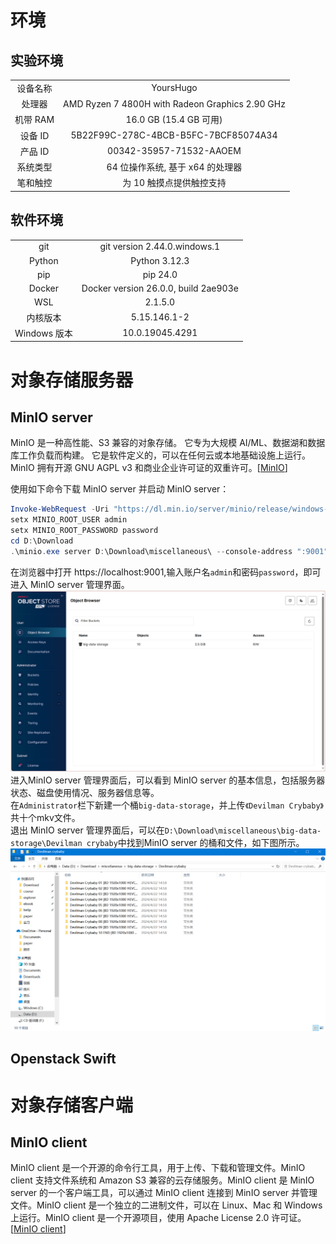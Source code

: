 # 环境
## 实验环境
|||
|:-:|:-:|
|设备名称|YoursHugo|
|处理器|AMD Ryzen 7 4800H with Radeon Graphics            2.90 GHz|
|机带 RAM|	16.0 GB (15.4 GB 可用)
|设备 ID|	5B22F99C-278C-4BCB-B5FC-7BCF85074A34
|产品 ID|	00342-35957-71532-AAOEM
|系统类型|	64 位操作系统, 基于 x64 的处理器
|笔和触控|	为 10 触摸点提供触控支持|
## 软件环境
|||
|:-:|:-:|
|git|git version 2.44.0.windows.1|
|Python|Python 3.12.3|
|pip|pip 24.0|
|Docker|Docker version 26.0.0, build 2ae903e|
|WSL|2.1.5.0|
|内核版本|5.15.146.1-2|
|Windows 版本| 10.0.19045.4291
# 对象存储服务器
## MinIO server
MinIO 是一种高性能、S3 兼容的对象存储。 它专为大规模 AI/ML、数据湖和数据库工作负载而构建。 它是软件定义的，可以在任何云或本地基础设施上运行。 MinIO 拥有开源 GNU AGPL v3 和商业企业许可证的双重许可。\[[MinIO](https://min.io/)\]

使用如下命令下载 MinIO server 并启动 MinIO server：
```powershell
Invoke-WebRequest -Uri "https://dl.min.io/server/minio/release/windows-amd64/minio.exe" -OutFile "C:\minio.exe"
setx MINIO_ROOT_USER admin
setx MINIO_ROOT_PASSWORD password
cd D:\Download
.\minio.exe server D:\Download\miscellaneous\ --console-address ":9001"
```
在浏览器中打开 https://localhost:9001,输入账户名`admin`和密码`password`，即可进入 MinIO server 管理界面。
![](figure/MinIO_mainUI.png)
进入MinIO server 管理界面后，可以看到 MinIO server 的基本信息，包括服务器状态、磁盘使用情况、服务器信息等。\
在`Administrator`栏下新建一个桶`big-data-storage`，并上传`《Devilman Crybaby》`共十个mkv文件。\
退出 MinIO server 管理界面后，可以在`D:\Download\miscellaneous\big-data-storage\Devilman crybaby`中找到MinIO server 的桶和文件，如下图所示。
![](figure/MinIO_bucket.png)
## Openstack Swift

# 对象存储客户端
## MinIO client
MinIO client 是一个开源的命令行工具，用于上传、下载和管理文件。MinIO client 支持文件系统和 Amazon S3 兼容的云存储服务。MinIO client 是 MinIO server 的一个客户端工具，可以通过 MinIO client 连接到 MinIO server 并管理文件。MinIO client 是一个独立的二进制文件，可以在 Linux、Mac 和 Windows 上运行。MinIO client 是一个开源项目，使用 Apache License 2.0 许可证。\[[MinIO client](https://docs.min.io/docs/minio-client-quickstart-guide)\]
